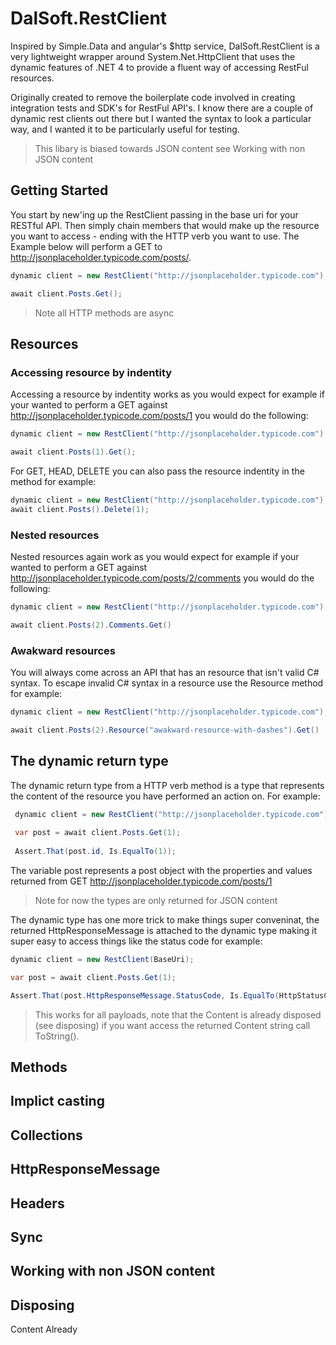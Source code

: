 # DalSoft.RestClient

Inspired by Simple.Data and angular's $http service, DalSoft.RestClient is a very lightweight wrapper around System.Net.HttpClient that uses the dynamic features of .NET 4 to provide a fluent way of accessing RestFul resources. 

Originally created to remove the boilerplate code involved in creating integration tests and SDK's for RestFul API's. I know there are a couple of dynamic rest clients out there but I wanted the syntax to look a particular way, and I wanted it to be particularly useful for testing.

> This libary is biased towards JSON content see Working with non JSON content

## Getting Started 

You start by new'ing up the RestClient passing in the base uri for your RESTful API. Then simply chain members that would make up the resource you want to access - ending with the HTTP verb you want to use. The Example below will perform a GET to http://jsonplaceholder.typicode.com/posts/. 

```cs
dynamic client = new RestClient("http://jsonplaceholder.typicode.com");

await client.Posts.Get();
```
> Note all HTTP methods are async

## Resources

### Accessing resource by indentity 

Accessing a resource by indentity works as you would expect for example if your wanted to perform a GET against http://jsonplaceholder.typicode.com/posts/1 you would do the following:

```cs
dynamic client = new RestClient("http://jsonplaceholder.typicode.com");

await client.Posts(1).Get();
```

For GET, HEAD, DELETE you can also pass the resource indentity in the method for example:
```cs
dynamic client = new RestClient("http://jsonplaceholder.typicode.com");
await client.Posts().Delete(1);
```
### Nested resources

Nested resources again work as you would expect for example if your wanted to perform a GET against http://jsonplaceholder.typicode.com/posts/2/comments you would do the following:
```cs
dynamic client = new RestClient("http://jsonplaceholder.typicode.com");

await client.Posts(2).Comments.Get()
```

### Awakward resources

You will always come across an API that has an resource that isn't valid C# syntax. To escape invalid C# syntax in a resource use the Resource method for example:

```cs
dynamic client = new RestClient("http://jsonplaceholder.typicode.com");

await client.Posts(2).Resource("awakward-resource-with-dashes").Get()
```

## The dynamic return type
The dynamic return type from a HTTP verb method is a type that represents the content of the resource you have performed an action on. For example:

```cs
 dynamic client = new RestClient("http://jsonplaceholder.typicode.com");
 
 var post = await client.Posts.Get(1);
 
 Assert.That(post.id, Is.EqualTo(1));
```

The variable post represents a post object with the properties and values returned from GET  http://jsonplaceholder.typicode.com/posts/1

> Note for now the types are only returned for JSON content

The dynamic type has one more trick to make things super conveninat, the returned HttpResponseMessage is attached to the dynamic type making it super easy to access things like the status code for example:

```cs
dynamic client = new RestClient(BaseUri);

var post = await client.Posts.Get(1);

Assert.That(post.HttpResponseMessage.StatusCode, Is.EqualTo(HttpStatusCode.OK));
```

> This works for all payloads, note that the Content is already disposed (see disposing) if you want access the returned Content string call ToString().

## Methods

## Implict casting

## Collections

## HttpResponseMessage

## Headers

## Sync

## Working with non JSON content

## Disposing

Content Already

